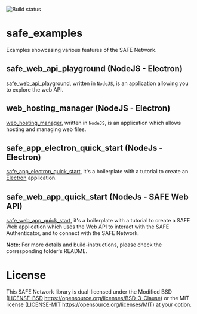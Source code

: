 ![Build status](https://ci.appveyor.com/api/projects/status/2fnekwfbm5h2ayk7/branch/master?svg=true)

# safe_examples
Examples showcasing various features of the SAFE Network.

## safe_web_api_playground (NodeJS - Electron)
[safe_web_api_playground](safe_web_api_playground), written in `NodeJS`, is an application allowing you to explore the web API.

## web_hosting_manager (NodeJS - Electron)
[web_hosting_manager](https://github.com/maidsafe/safe-web-hosting-manager-electron), written in `NodeJS`, is an application which allows hosting and managing web files.

## safe_app_electron_quick_start (NodeJs - Electron)
[safe_app_electron_quick_start](safe_app_electron_quick_start), it's a boilerplate with a tutorial to create an [Electron](https://electronjs.org) application.

## safe_web_app_quick_start (NodeJs - SAFE Web API)
[safe_web_app_quick_start](safe_web_app_quick_start), it's a boilerplate with a tutorial to create a SAFE Web application which uses the Web API to interact with the SAFE Authenticator, and to connect with the SAFE Network.

**Note:** For more details and build-instructions, please check the corresponding folder's README.

# License

This SAFE Network library is dual-licensed under the Modified BSD ([LICENSE-BSD](LICENSE-BSD) https://opensource.org/licenses/BSD-3-Clause) or the MIT license ([LICENSE-MIT](LICENSE-MIT) https://opensource.org/licenses/MIT) at your option.
